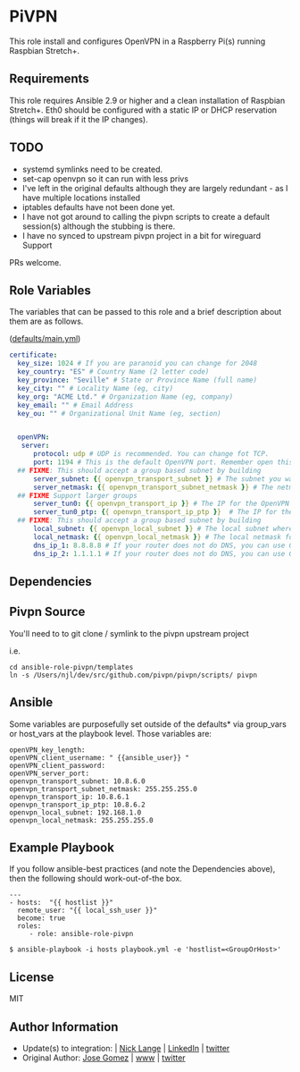 PiVPN
=========

This role install and configures OpenVPN in a Raspberry Pi(s) running Raspbian Stretch+.

Requirements
------------

This role requires Ansible 2.9 or higher and a clean installation of Raspbian Stretch+.
Eth0 should be configured with a static IP or DHCP reservation (things will break if it the IP changes).

TODO
--------------
  * systemd symlinks need to be created.
  * set-cap openvpn so it can run with less privs
  * I've left in the original defaults although they are largely redundant - as I have multiple locations installed
  * iptables defaults have not been done yet.
  * I have not got around to calling the pivpn scripts to create a default session(s) although the stubbing is there.
  * I have no synced to upstream pivpn project in a bit for wireguard Support

PRs welcome.

Role Variables
--------------
The variables that can be passed to this role and a brief description about
them are as follows.

([defaults/main.yml](defaults/main.yml))

```yaml
certificate:
  key_size: 1024 # If you are paranoid you can change for 2048
  key_country: "ES" # Country Name (2 letter code)
  key_province: "Seville" # State or Province Name (full name)
  key_city: "" # Locality Name (eg, city)
  key_org: "ACME Ltd." # Organization Name (eg, company)
  key_email: "" # Email Address
  key_ou: "" # Organizational Unit Name (eg, section)


  openVPN:
   server:
      protocol: udp # UDP is recommended. You can change fot TCP.
      port: 1194 # This is the default OpenVPN port. Remember open this port in your router to allow the VPN connection from Internet.
  ## FIXME: This should accept a group based subnet by building
      server_subnet: {{ openvpn_transport_subnet }} # The subnet you want to use for the OpenVPN clients
      server_netmask: {{ openvpn_transport_subnet_netmask }} # The netmask for the OpenVPN client subnet
  ## FIXME Support larger groups
      server_tun0: {{ openvpn_transport_ip }} # The IP for the OpenVPN tunnel interface
      server_tun0_ptp: {{ openvpn_transport_ip_ptp }}  # The IP for the OpenVPN tunnel point-to-point alias
  ## FIXME: This should accept a group based subnet by building
      local_subnet: {{ openvpn_local_subnet }} # The local subnet where the Raspberry Pi is connected
      local_netmask: {{ openvpn_local_netmask }} # The local netmask for the Raspberry Pi subnet
      dns_ip_1: 8.8.8.8 # If your router does not do DNS, you can use Google DNS 8.8.8.8
      dns_ip_2: 1.1.1.1 # If your router does not do DNS, you can use Google DNS 8.8.8.8

```

Dependencies
------------
## Pivpn Source
You'll need to to git clone / symlink to the pivpn upstream project

i.e.
```
cd ansible-role-pivpn/templates
ln -s /Users/njl/dev/src/github.com/pivpn/pivpn/scripts/ pivpn
```

## Ansible
Some variables are purposefully set outside of the defaults* via group_vars or host_vars at the playbook level. Those variables are:

```
openVPN_key_length:
openVPN_client_username: " {{ansible_user}} "
openVPN_client_password:
openVPN_server_port:
openvpn_transport_subnet: 10.8.6.0
openvpn_transport_subnet_netmask: 255.255.255.0
openvpn_transport_ip: 10.8.6.1
openvpn_transport_ip_ptp: 10.8.6.2
openvpn_local_subnet: 192.168.1.0
openvpn_local_netmask: 255.255.255.0
```

Example Playbook
----------------

If you follow ansible-best practices (and note the Dependencies above), then the following should work-out-of-the box.

```
---
- hosts:  "{{ hostlist }}"
  remote_user: "{{ local_ssh_user }}"
  become: true
  roles:
     - role: ansible-role-pivpn
```

```
$ ansible-playbook -i hosts playbook.yml -e 'hostlist=<GroupOrHost>'

```
License
-------
MIT

Author Information
------------------
* Update(s) to integration: | [Nick Lange](https://github.com/NickJLange) | [LinkedIn](https://www.linkedin.com/in/nicklange/) | [twitter](https://twitter.com/nickjlange)
* Original Author: [Jose Gomez](https://github.com/pipoe2h) | [www](http://www.joseluisgomez.com) | [twitter](http://twitter.com/pipoe2h)
